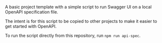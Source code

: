 A basic project template with a simple script to run Swagger UI on a local OpenAPI specification file.

The intent is for this script to be copied to other projects to make it easier to get started with OpenAPI.

To run the script directly from this repository, run `npm run api-spec`.
